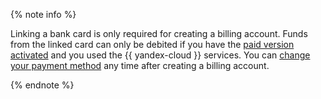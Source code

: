 {% note info %}

Linking a bank card is only required for creating a billing account. Funds from the linked card can only be debited if you have the [paid version activated](../operations/activate-commercial.md) and you used the {{ yandex-cloud }} services. You can [change your payment method](../operations/change-payment-method.md) any time after creating a billing account.

{% endnote %}

